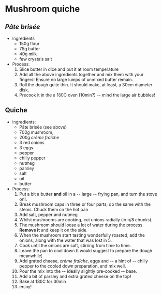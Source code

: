 Mushroom quiche
================

*Pâte brisée*
--------------------

* Ingredients
    * 150g flour
    * 75g butter
    * 40g milk
    * few crystals salt
* Process:
    1. Slice butter in dice and put it at room temperature
    2. Add all the above ingredients together and mix them with your fingers! Ensure no large lumps of unmixed butter remain.   
    3. Roll the dough quite thin. It should make, at least, a 30cm diameter disk.
    4. Precook it in the a 180C oven (10min?) -- mind the large air bubbles!

Quiche
----------

* Ingredients:
    * Pâte brisée (see above)
    * 700g mushroom,
    * 200g *crème fraîche*
    * 3 red onions
    * 3 eggs
    * pepper
    * chilly pepper
    * nutmeg
    * parsley
    * salt
    * oil
    * butter
* Process:
    1. Put a bit a butter **and** oil in a -- large -- frying pan, and turn the stove on!.
    2. Break mushroom caps in three or four parts, do the same with the stems. Chuck them on the hot pan
    3. Add salt, pepper and nutmeg
    4. Whilst mushrooms are cooking, cut unions radially (in π/8 chunks).
    5. The mushroom should loose a lot of water during the process. **Remove it** and keep it on the side.
    6. When the mushroom start tasting wonderfully roasted, add the onions, along with the water that was lost in 5.
    7. Cook until the onions are soft, stirring from time to time.
    8. Leave the pan to cool down (I would suggest to prepare the dough meanwhile)
    9. Add grated cheese, *crème fraîche*, eggs and -- a hint of -- chilly pepper to the cooled down preparation, and mix well.
    10. Pour the mix into the  -- ideally slightly pre-cooked -- base.
    11. Add a bit of parsley and extra grated cheese on the top!
    12. Bake at 180C for 30min
    13. enjoy!
   

   
   
   

